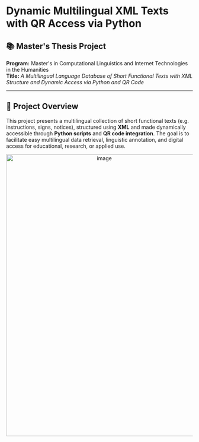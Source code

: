 # Dynamic Multilingual XML Texts with QR Access via Python

## 📚 Master's Thesis Project

**Program:** Master's in Computational Linguistics and Internet Technologies in the Humanities  
**Title:** *A Multilingual Language Database of Short Functional Texts with XML Structure and Dynamic Access via Python and QR Code*

---

## 🧩 Project Overview

This project presents a multilingual collection of short functional texts (e.g. instructions, signs, notices), structured using **XML** and made dynamically accessible through **Python scripts** and **QR code integration**. The goal is to facilitate easy multilingual data retrieval, linguistic annotation, and digital access for educational, research, or applied use.
<p align="center">
 <img width="514" height="760" alt="image" src="https://github.com/user-attachments/assets/cda1b6be-ae79-4243-a1dc-7c01733b473b" />
</p>

